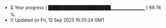 - ⏳ Year progress { ████████████████████▁▁▁▁▁▁▁▁▁▁ } 69.78 %
- ⏰ Updated on Fri, 12 Sep 2025 16:25:24 GMT

